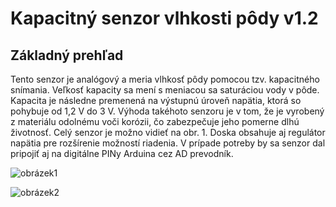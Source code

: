 # Kapacitný senzor vlhkosti pôdy v1.2

## Základný prehľad

Tento senzor je analógový a meria vlhkosť pôdy pomocou tzv. kapacitného snímania. Veľkosť kapacity sa mení s meniacou sa saturáciou vody v pôde. Kapacita je následne premenená na výstupnú úroveň napätia, ktorá so pohybuje od 1,2 V do 3 V. Výhoda takéhoto senzoru je v tom, že je vyrobený z materiálu odolnému voči korózii, čo zabezpečuje jeho pomerne dlhú životnosť. Celý senzor je možno vidieť na obr. 1. Doska obsahuje aj regulátor napätia pre rozšírenie možností riadenia. V prípade potreby by sa senzor dal pripojiť aj na digitálne PINy Arduina cez AD prevodník.

![obrázek1](https://farmaludovika.sk/3/storage_5-ks-kapacitn%C3%BD-%C4%8Didlo-p%C3%B4dnej-vlhkosti-kor%C3%B3zii-%C5%A1irok%C3%BD-39297/wp-upload.jpg)

![obrázek2](https://pajenicko.cz/image/cache/catalog/komponenty/senzory/vlhkopudomer/cap_soil_moist_height-1000x1000h.jpg)
